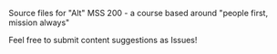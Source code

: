 Source files for "Alt" MSS 200 - a course based around "people first, mission always"

Feel free to submit content suggestions as Issues!

